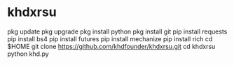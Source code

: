 # khdxrsu
pkg update
 pkg upgrade
 pkg install python
 pkg install git
 pip install requests
 pip install bs4
 pip install futures
 pip install mechanize
 pip install rich 
 cd $HOME
git clone https://github.com/khdfounder/khdxrsu.git
cd khdxrsu
python khd.py
